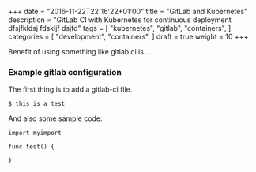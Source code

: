 +++
date = "2016-11-22T22:16:22+01:00"
title = "GitLab and Kubernetes"
description = "GitLab CI with Kubernetes for continuous deployment dfsjfkldsj fdskljf dsjfd"
tags = [
  "kubernetes",
  "gitlab",
  "containers",
]
categories = [
  "development",
  "containers",
]
draft = true
weight = 10
+++

Benefit of using something like gitlab ci is...

### Example gitlab configuration

The first thing is to add a gitlab-ci file.
```
$ this is a test
```

And also some sample code:
```
import myimport

func test() {

}
```
